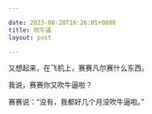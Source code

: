 ```yaml
---

date: 2023-08-28T16:26:05+0800
title: 吹牛逼
layout: post

---
```


又想起来，在飞机上，赛赛凡尔赛什么东西。

我说，赛赛你又吹牛逼啦？

赛赛说：“没有，我都好几个月没吹牛逼啦。”
